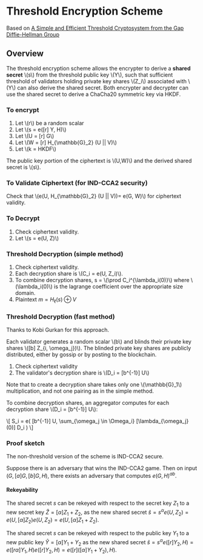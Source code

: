 # Threshold Encryption Scheme

Based on [A Simple and Efficient Threshold Cryptosystem from the Gap Diffie-Hellman Group](https://citeseerx.ist.psu.edu/viewdoc/download?doi=10.1.1.119.1717&rep=rep1&type=pdf)

## Overview

The threshold encryption scheme allows the encrypter to derive a **shared secret** \\(s\\) from the threshold public key \\(Y\\), such that sufficient threshold of validators holding private key shares \\(Z_i\\) associated with \\(Y\\) can also derive the shared secret. Both encrypter and decrypter can use the shared secret to derive a ChaCha20 symmetric key via HKDF.

### To encrypt

1. Let \\(r\\) be a random scalar
2. Let \\(s = e([r] Y, H)\\)
3. Let \\(U = [r] G\\)
4. Let \\(W = [r] H_{\mathbb{G}_2} (U || V)\\)
5. Let \\(k = HKDF\\)

The public key portion of the ciphertext is \\(U,W)\\) and the derived shared secret is \\(s\\).

### To Validate Ciphertext (for IND-CCA2 security)

Check that \\(e(U, H_{\mathbb{G}_2} (U || V))= e(G, W)\\) for ciphertext validity.

### To Decrypt

1. Check ciphertext validity.
2. Let \\(s = e(U, Z)\\)

### Threshold Decryption (simple method)

1. Check ciphertext validity.
2. Each decryption share is \\(C_i = e(U, Z_i)\\).
3. To combine decryption shares, s = \\(\prod C_i^{\lambda_i(0)}\\) where \\(\lambda_i(0)\\) is the lagrange coefficient over the appropriate size domain.
4. Plaintext $m = H_\ell(s) \oplus V$

### Threshold Decryption (fast method)

Thanks to Kobi Gurkan for this approach.

Each validator generates a random scalar \\(b\\) and blinds their private key shares \\([b] Z_{i, \omega_j})\\). The blinded private key shares are publicly distributed, either by gossip or by posting to the blockchain. 

1. Check ciphertext validity
2. The validator's decryption share is \\(D_i = [b^{-1}] U\\)

Note that to create a decryption share takes only one \\(\mathbb{G}_1\\) multiplication, and not one pairing as in the simple method.

To combine decryption shares, an aggregator computes for each decryption share \\(D_i = [b^{-1}] U\\):

\\[ S_i = e( [b^{-1}] U, \sum_{\omega_j \in \Omega_i} [\lambda_{\omega_j}(0)] D_i  ) \\]

<!--- The decryption shares can be made verifiable if each validator posts a blinded public key \\(P_i =  [b]A_{i,\omega_j} \\) for a single \\(\omega_j\\).

Then validity of a decryption share can be checked by \\(e(D_i, [b]Z_{i,\omega_j})= e(U, H) \\)-->

### Proof sketch

The non-threshold version of the scheme is IND-CCA2 secure. 

Suppose there is an adversary that wins the IND-CCA2 game. Then on input $(G, [a]G, [b]G, H)$, there exists an adversary that computes  $e(G,H)^{ab}$.



#### Rekeyability

The shared secret $s$ can be rekeyed with respect to the secret key $Z_1$ to a new secret key $\hat{Z} = [\alpha] Z_1 + Z_2$, as the new shared secret $\hat{s} = s^{\alpha} e(U, Z_2) = e(U, [\alpha] Z_2)e(U, Z_2) = e(U, [\alpha]Z_1 + Z_2)$.

The shared secret $s$ can be rekeyed with respect to the public key $Y_1$ to a new public key $\hat{Y} = [\alpha] Y_1 + Y_2$ as the new shared secret $\hat{s} = s^{\alpha} e([r] Y_2, H) = e([r\alpha] Y_1, H)e([r]Y_2, H) = e([r]([\alpha]Y_1 + Y_2), H)$.
 